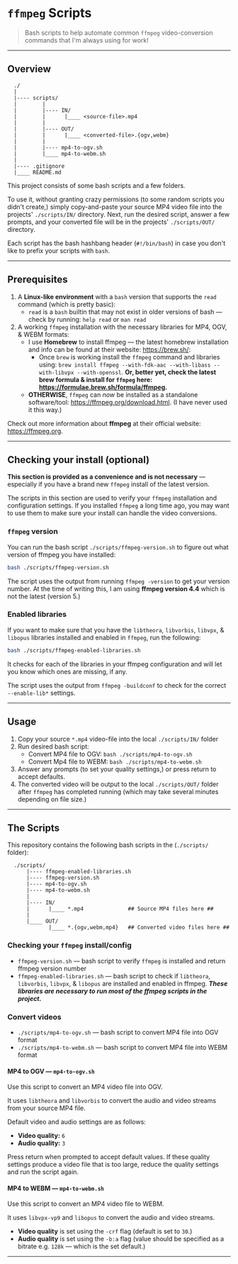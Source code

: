 # `ffmpeg` Scripts

>
> Bash scripts to help automate common `ffmpeg` video-conversion commands that I'm always using for work!
> 

-----

## Overview

```
  ./
  |
  |---- scripts/
  |        |
  |        |---- IN/
  |        |      |____ <source-file>.mp4
  |        |
  |        |---- OUT/
  |        |      |____ <converted-file>.{ogv,webm}
  |        |
  |        |---- mp4-to-ogv.sh
  |        |____ mp4-to-webm.sh
  |
  |---- .gitignore
  |____ README.md
```

This project consists of some bash scripts and a few folders.

To use it, without granting crazy permissions (to some random scripts you didn't create,) simply copy-and-paste your source MP4 video file into the projects' `./scripts/IN/` directory. Next, run the desired script, answer a few prompts, and your converted file will be in the projects' `./scripts/OUT/` directory.

Each script has the bash hashbang header (`#!/bin/bash`) in case you don't like to prefix your scripts with `bash`.

-----

## Prerequisites

1. A **Linux-like environment** with a `bash` version that supports the `read` command (which is pretty basic):
   - `read` is a `bash` builtin that may not exist in older versions of bash &mdash; check by running: `help read` or `man read`
1. A working `ffmpeg` installation with the necessary libraries for MP4, OGV, & WEBM formats:
   - I use **Homebrew** to install ffmpeg &mdash; the latest homebrew installation and info can be found at their website: <https://brew.sh/>:
     - Once `brew` is working install the `ffmpeg` command and libraries using: `brew install ffmpeg --with-fdk-aac --with-libass --with-libvpx --with-openssl`. **Or, better yet, check the latest brew formula & install for `ffmpeg` here: <https://formulae.brew.sh/formula/ffmpeg>.**
   - **OTHERWISE**, `ffmpeg` can *now* be installed as a standalone software/tool: <https://ffmpeg.org/download.html>. (I have never used it this way.)

Check out more information about **ffmpeg** at their official website: <https://ffmpeg.org>.

-----

## Checking your install (optional)

**This section is provided as a convenience and is not necessary** — especially if you have a brand new `ffmpeg` install of the latest version. 

The scripts in this section are used to verify your `ffmpeg` installation and configuration settings. If you installed `ffmpeg` a long time ago, you may want to use them to make sure your install can handle the video conversions.

### `ffmpeg` version

You can run the bash script `./scripts/ffmpeg-version.sh` to figure out what version of ffmpeg you have installed:
```bash
bash ./scripts/ffmpeg-version.sh
```

The script uses the output from running `ffmpeg -version` to get your version number.
At the time of writing this, I am using **ffmpeg version 4.4** which is not the latest (version 5.)

### Enabled libraries

If you want to make sure that you have the `libtheora`, `libvorbis`, `libvpx`, & `libopus` libraries installed and enabled in `ffmpeg`, run the following:

```bash
bash ./scripts/ffmpeg-enabled-libraries.sh
```

It checks for each of the libraries in your ffmpeg configuration and will let you know which ones are missing, if any.

The script uses the output from `ffmpeg -buildconf` to check for the correct `--enable-lib*` settings.

-----

## Usage

1. Copy your source `*.mp4` video-file into the local `./scripts/IN/` folder
2. Run desired bash script:
   - Convert MP4 file to OGV: `bash ./scripts/mp4-to-ogv.sh`
   - Convert Mp4 file to WEBM: `bash ./scripts/mp4-to-webm.sh`
3. Answer any prompts (to set your quality settings,) or press return to accept defaults.
4. The converted video will be output to the local `./scripts/OUT/` folder after `ffmpeg` has completed running (which may take several minutes depending on file size.)

-----

## The Scripts

This repository contains the following bash scripts in the (`./scripts/` folder):
```
  ./scripts/
      |---- ffmpeg-enabled-libraries.sh
      |---- ffmpeg-version.sh
      |---- mp4-to-ogv.sh
      |---- mp4-to-webm.sh
      |
      |---- IN/
      |      |____ *.mp4              ## Source MP4 files here ##
      |
      |____ OUT/
             |____ *.{ogv,webm,mp4}   ## Converted video files here ##
```

### Checking your `ffmpeg` install/config

- `ffmpeg-version.sh` &mdash; bash script to verify `ffmpeg` is installed and return ffmpeg version number
- `ffmpeg-enabled-libraries.sh` &mdash; bash script to check if `libtheora`, `libvorbis`, `libvpx`, &  `libopus` are installed and enabled in ffmpeg. **_These libraries are necessary to run most of the ffmpeg scripts in the project._**

### Convert videos

- `./scripts/mp4-to-ogv.sh` &mdash; bash script to convert MP4 file into OGV format
- `./scripts/mp4-to-webm.sh` &mdash; bash script to convert MP4 file into WEBM format

#### MP4 to OGV — `mp4-to-ogv.sh`

Use this script to convert an MP4 video file into OGV.

It uses `libtheora` and `libvorbis` to convert the audio and video streams from your source MP4 file.

Default video and audio settings are as follows:
- **Video quality:** `6`
- **Audio quality:** `3`

Press return when prompted to accept default values.
If these quality settings produce a video file that is too large, reduce the quality settings and run the script again.

#### MP4 to WEBM — `mp4-to-webm.sh`

Use this script to convert an MP4 video file to WEBM.

It uses `libvpx-vp9` and `libopus` to convert the audio and video streams.

- **Video quality** is set using the `-crf` flag (default is set to `30`.)
- **Audio quality** is set using the `-b:a` flag (value should be specified as a bitrate e.g. `128k` — which is the set default.)

-----
